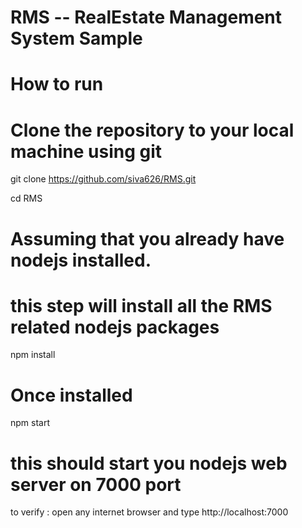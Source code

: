 # RMS -- RealEstate Management System Sample

# How to run 

# Clone the repository to your local machine using git

git clone https://github.com/siva626/RMS.git

cd RMS

# Assuming that you already have nodejs installed.
# this step will install all the RMS related nodejs packages
npm install

# Once installed

npm start

# this should start you nodejs web server on 7000 port

to verify : open any internet browser and type http://localhost:7000
